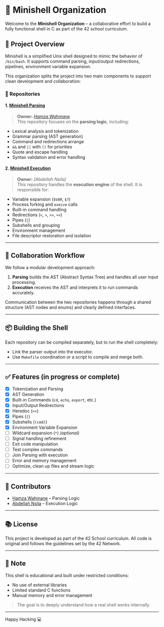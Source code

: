 # 🐚 Minishell Organization

Welcome to the **Minishell Organization** – a collaborative effort to build a fully functional shell in C as part of the 42 school curriculum.

## 🎯 Project Overview

Minishell is a simplified Unix shell designed to mimic the behavior of `/bin/bash`. It supports command parsing, input/output redirections, pipelines, environment variable expansion.

This organization splits the project into two main components to support clean development and collaboration:

### 🔧 Repositories

#### 1. [Minishell Parsing](https://github.com/your-org/minishell-parsing)
> **Owner:** _[Hamza Wahmane](https://github.com/Wahmane-Hamza)_  
This repository focuses on the **parsing logic**, including:
- Lexical analysis and tokenization
- Grammar parsing (AST generation)
- Command and redirections arrange
- `&&` and `||` with `()` for priorities
- Quote and escape handling
- Syntax validation and error handling

#### 2. [Minishell Execution](https://github.com/your-org/minishell-execution)
> **Owner:** _[Abdellah Nsila]_  
This repository handles the **execution engine** of the shell. It is responsible for:
- Variable expansion (`$VAR`, `$?`)
- Process forking and `execve` calls
- Built-in command handling
- Redirections (`<`, `>`, `>>`, `<<`)
- Pipes (`|`)
- Subshells and grouping
- Environment management
- File descriptor restoration and isolation



---

## 🔗 Collaboration Workflow

We follow a modular development approach:

1. **Parsing** builds the AST (Abstract Syntax Tree) and handles all user input processing.
2. **Execution** receives the AST and interprets it to run commands accurately.

Communication between the two repositories happens through a shared structure (AST nodes and enums) and clearly defined interfaces.

---

## 📦 Building the Shell

Each repository can be compiled separately, but to run the shell completely:
- Link the parser output into the executor.
- Use `Makefile` coordination or a script to compile and merge both.

---

## ✅ Features (in progress or complete)

- [x] Tokenization and Parsing
- [x] AST Generation
- [x] Built-in Commands (`cd`, `echo`, `export`, etc.)
- [x] Input/Output Redirections
- [x] Heredoc (`<<`)
- [x] Pipes (`|`)
- [x] Subshells (`(cmd)`)
- [x] Environment Variable Expansion
- [ ] Wildcard expansion (`*`) *(optional)*
- [ ] Signal handling refinement
- [ ] Exit code manipulation
- [ ] Test complex commands
- [ ] Join Parsing with execution
- [ ] Error and memory management
- [ ] Optimize, clean up files and stream logic

---

## 👥 Contributors

- [Hamza Wahmane](https://github.com/teammate-profile) – Parsing Logic
- [Abdellah Nsila](https://github.com/your-profile) – Execution Logic

---

## 📚 License

This project is developed as part of the 42 School curriculum. All code is original and follows the guidelines set by the 42 Network.

---

## 🧠 Note

This shell is educational and built under restricted conditions:
- No use of external libraries
- Limited standard C functions
- Manual memory and error management

> The goal is to deeply understand how a real shell works internally.

---

Happy Hacking 💻
